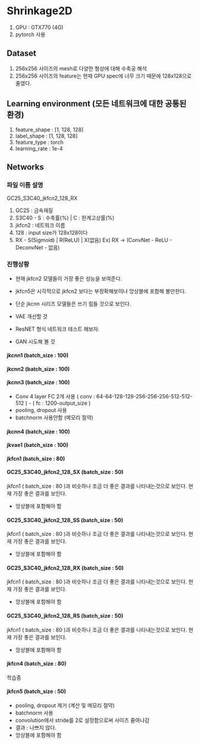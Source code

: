 # Shrinkage2D

1. GPU : GTX770 (4G)
2. pytorch 사용

## Dataset
1. 256x256 사이즈의 mesh로 다양한 형상에 대해 수축공 해석
2. 256x256 사이즈의 feature는 현재 GPU spec에 너무 크기 때문에 128x128으로  줄였다. 


## Learning environment (모든 네트워크에 대한 공통된 환경)
1. feature_shape : [1, 128, 128]
2. label_shape : [1, 128, 128]
3. feature_type : torch
4. learning_rate : 1e-4

## Networks
### 파일 이름 설명
GC25_S3C40_jkfcn2_128_RX
1. GC25 : 금속재질
2. S3C40  -  S : 수축률(%)  | C : 한계고상률(%)
3. jkfcn2 : 네트워크 이름
4. 128 : input size가 128x128이다 
5. RX -  S(Sigmoid) | R(ReLU) |  X(없음)    Ex) RX -> (ConvNet - ReLU - DeconvNet - 없음)

### 진행상황
- 현재 jkfcn2 모델들이 가장 좋은 성능을 보여준다. 
- jkfcn5은 시각적으로 jkfcn2 보다는 부정확해보이나 앙상블에 포함해 볼만한다.
- 단순 jkcnn 시리즈 모델들은 쓰기 힘들 것으로 보인다.

- VAE 개선할 것
- ResNET 형식 네트워크 테스트 해보자. 
- GAN 시도해 볼 것

#### jkcnn1 (batch_size : 100)
#### jkcnn2 (batch_size : 100)
#### jkcnn3 (batch_size : 100)
* Conv 4 layer FC 2개 사용  ( conv : 64-64-128-128-256-256-256-512-512-512 ) - ( fc : 1200-output_size )
* pooling, dropout 사용
* batchnorm 사용안함 (메모리 절약)

#### jkcnn4 (batch_size : 100)



#### jkvae1 (batch_size : 100)

#### jkfcn1 (batch_size : 80)

#### GC25_S3C40_jkfcn2_128_SX (batch_size : 50)
jkfcn1 ( batch_size : 80 )과 비슷하나 조금 더 좋은 결과를 나타내는것으로 보인다.
현재 가장 좋은 결과를 보인다. 
* 앙상블에 포함해야 함

#### GC25_S3C40_jkfcn2_128_SS (batch_size : 50)
jkfcn1 ( batch_size : 80 )과 비슷하나 조금 더 좋은 결과를 나타내는것으로 보인다.
현재 가장 좋은 결과를 보인다. 
* 앙상블에 포함해야 함

#### GC25_S3C40_jkfcn2_128_RX (batch_size : 50)
jkfcn1 ( batch_size : 80 )과 비슷하나 조금 더 좋은 결과를 나타내는것으로 보인다.
현재 가장 좋은 결과를 보인다. 
* 앙상블에 포함해야 함

#### GC25_S3C40_jkfcn2_128_RS (batch_size : 50)
jkfcn1 ( batch_size : 80 )과 비슷하나 조금 더 좋은 결과를 나타내는것으로 보인다.
현재 가장 좋은 결과를 보인다. 
* 앙상블에 포함해야 함





#### jkfcn4 (batch_size : 80)
학습중


#### jkfcn5 (batch_size : 50)
* pooling, dropout 제거 (계산 및 메모리 절약)
* batchnorm 사용
* convolution에서 stride를 2로 설정함으로써 사이즈 줄여나감
* 결과 : 나쁘지 않다.
* 앙상블에 포함해야 함



